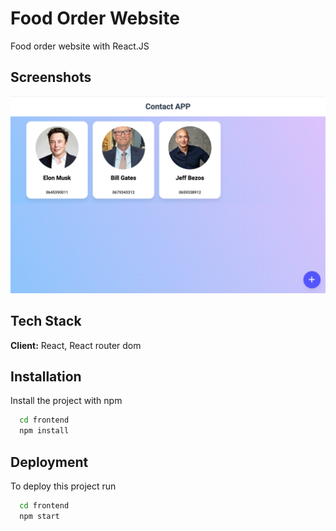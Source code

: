 
# Food Order Website

Food order website with React.JS


## Screenshots

![App Screenshot](https://github.com/KonisDesign/Contact-APP/blob/main/screenshot.png)
## Tech Stack

**Client:** React, React router dom


## Installation

Install the project with npm

```bash
  cd frontend
  npm install
```
    
## Deployment

To deploy this project run

```bash
  cd frontend
  npm start
```
